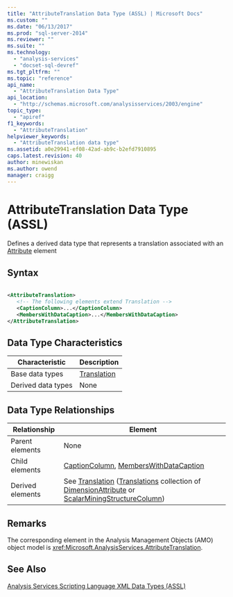 ```yaml
---
title: "AttributeTranslation Data Type (ASSL) | Microsoft Docs"
ms.custom: ""
ms.date: "06/13/2017"
ms.prod: "sql-server-2014"
ms.reviewer: ""
ms.suite: ""
ms.technology: 
  - "analysis-services"
  - "docset-sql-devref"
ms.tgt_pltfrm: ""
ms.topic: "reference"
api_name: 
  - "AttributeTranslation Data Type"
api_location: 
  - "http://schemas.microsoft.com/analysisservices/2003/engine"
topic_type: 
  - "apiref"
f1_keywords: 
  - "AttributeTranslation"
helpviewer_keywords: 
  - "AttributeTranslation data type"
ms.assetid: a0e29941-ef08-42ad-ab9c-b2efd7910895
caps.latest.revision: 40
author: minewiskan
ms.author: owend
manager: craigg
---
```

# AttributeTranslation Data Type (ASSL)
  Defines a derived data type that represents a translation associated with an [Attribute](../objects/attribute-element-assl.md) element  
  
## Syntax  
  
```xml  
  
<AttributeTranslation>  
   <!-- The following elements extend Translation -->  
   <CaptionColumn>...</CaptionColumn>  
   <MembersWithDataCaption>...</MembersWithDataCaption>  
</AttributeTranslation>  
```  
  
## Data Type Characteristics  
  
|Characteristic|Description|  
|--------------------|-----------------|  
|Base data types|[Translation](translation-data-type-assl.md)|  
|Derived data types|None|  
  
## Data Type Relationships  
  
|Relationship|Element|  
|------------------|-------------|  
|Parent elements|None|  
|Child elements|[CaptionColumn](../objects/column-element-assl.md), [MembersWithDataCaption](../properties/caption-element-assl.md)|  
|Derived elements|See [Translation](../objects/translation-element-assl.md) ([Translations](../collections/translations-element-assl.md) collection of [DimensionAttribute](dimensionattribute-data-type-assl.md) or [ScalarMiningStructureColumn](miningstructurecolumn-data-type-assl.md))|  
  
## Remarks  
 The corresponding element in the Analysis Management Objects (AMO) object model is <xref:Microsoft.AnalysisServices.AttributeTranslation>.  
  
## See Also  
 [Analysis Services Scripting Language XML Data Types &#40;ASSL&#41;](analysis-services-scripting-language-xml-data-types-assl.md)  
  
  
